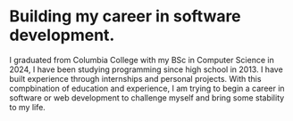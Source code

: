 # Building my career in software development.  
I graduated from Columbia College with my BSc in Computer Science in 2024, I have been studying programming since high school in 2013.  I have built experience through internships and personal projects.  With this compbination of education and experience, I am trying to begin a career in software or web development to challenge myself and bring some stability to my life.   
